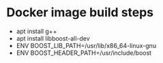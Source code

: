 
# Docker image build steps

- apt install g++
- apt install libboost-all-dev
- ENV BOOST_LIB_PATH=/usr/lib/x86_64-linux-gnu
- ENV BOOST_HEADER_PATH=/usr/include/boost
